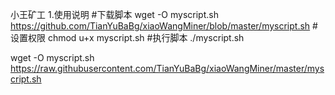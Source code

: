 小王矿工
1.使用说明
#下载脚本
wget -O myscript.sh https://github.com/TianYuBaBg/xiaoWangMiner/blob/master/myscript.sh
#设置权限
chmod u+x myscript.sh
#执行脚本
./myscript.sh


wget -O myscript.sh https://raw.githubusercontent.com/TianYuBaBg/xiaoWangMiner/master/myscript.sh
